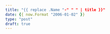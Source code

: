 ```yaml
---
title: "{{ replace .Name "-" " " | title }}"
date: {{ now.Format "2006-01-02" }}
type: "post"
draft: true
---
```

